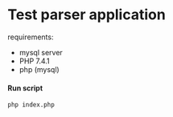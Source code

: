 # Test parser application

requirements:
- mysql server
- PHP 7.4.1
- php (mysql)


#### Run script
```
php index.php
```